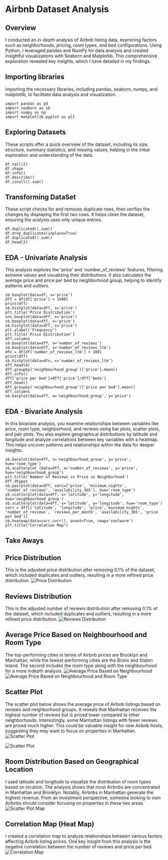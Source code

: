 # Airbnb Dataset Analysis 

## Overview
I conducted an in-depth analysis of Airbnb listing data, examining factors such as neighborhoods, pricing, room types, and bed configurations. Using Python, I leveraged pandas and NumPy for data analysis and created insightful visualizations with Seaborn and Matplotlib. This comprehensive exploration revealed key insights, which I have detailed in my findings.

## Importing libraries  
Importing the necessary libraries, including pandas, seaborn, numpy, and matplotlib, to facilitate data analysis and visualization.
```pyt
import pandas as pd 
import seaborn as sb
import numpy as np
import matplotlib.pyplot as plt
```
## Exploring Datasets 
These scripts offer a quick overview of the dataset, including its size, structure, summary statistics, and missing values, helping in the initial exploration and understanding of the data.
```pyt
df.tail(2)
df.shape
df.info()
df.describe()
df.isnull().sum()
```
## Transforming DataSet 
These script checks for and removes duplicate rows, then verifies the changes by displaying the first two rows. It helps clean the dataset, ensuring the analysis uses only unique entries.
```pyt
df.duplicated().sum()
df.drop_duplicates(inplace=True)
df.duplicated().sum()
df.head(2)
```
## EDA - Univariate Analysis
This analysis explores the 'price' and 'number_of_reviews' features, filtering extreme values and visualizing their distributions. It also calculates the average price and price per bed by neighborhood group, helping to identify patterns and outliers.
```pyt
sb.boxplot(data=df, x='price')
dff = df[df['price'] < 1500]
print(dff)
sb.histplot(data=dff, x='price')
plt.title('Price Distribution')
sns.boxplot(data=dff, x='price')
sb.boxplot(data=dff, x='price')
sb.histplot(data=dff, x='price')
plt.ylabel('Frequency')
plt.title('Price Distribution')
dff.columns
sb.boxplot(data=dff, x='number_of_reviews')
sb.boxplot(data=dff, x='number_of_reviews_ltm')
dfn = df[df['number_of_reviews_ltm'] < 100]
print(dff)
sb.histplot(data=dfn, x='number_of_reviews_ltm')
dff.head(4)
dff.groupby('neighbourhood_group')['price'].mean()
dff.info()
dff['price per bed']=dff['price']/dff['beds']
dff.head()
dff.groupby('neighbourhood_group')['price per bed'].mean()
dff.columns
sb.barplot(data=dff, x='neighbourhood_group', y='price')
```
## EDA - Bivariate Analysis
In this bivariate analysis, you examine relationships between variables like price, room type, neighborhood, and reviews using bar plots, scatter plots, and pair plots. You also explore geographical distributions by latitude and longitude and analyze correlations between key variables with a heatmap. This helps uncover patterns and relationships within the data for deeper insights.
```pyt
sb.barplot(data=dff, x='neighbourhood_group', y='price', hue='room_type')
sb.scatterplot (data=dff, x='number_of_reviews', y='price', hue='neighbourhood_group')
plt.title('Number of Reviews vs Price vs Neighborhood')
dff.dtypes
sb.pairplot(data=dff, vars=['price', 'minimum_nights', 'number_of_reviews', 'availability_365'], hue='room_type')
sb.scatterplot(data=dff, x='latitude', y='longitude', hue='neighbourhood_group')
sb.scatterplot(data=dff, x='latitude', y='longitude', hue='room_type')
corr = dff[['latitude', 'longitude', 'price','minimum_nights', 'number_of_reviews', 'reviews_per_month', 'availability_365', 'price per bed']]
sb.heatmap(data=corr.corr(), annot=True, cmap='coolwarm')
plt.title("Correlation Map")
```
## Take Aways

## Price Distribution
This is the adjusted price distribution after removing 0.1% of the dataset, which included duplicates and outliers, resulting in a more refined price distribution.
![Price Distribution](https://github.com/samuelnega-data/airbnb/blob/main/Air%20Bnb%20Data%20Visualization/Screenshot%202025-02-20%20204128.png?raw=true)

## Reviews Distribution
This is the adjusted number of reviews distribution after removing 0.1% of the dataset, which included duplicates and outliers, resulting in a more refined price distribution.
![Reviews Distribution](https://github.com/samuelnega-data/airbnb/blob/main/Air%20Bnb%20Data%20Visualization/Screenshot%202025-02-20%20204224.png?raw=true) 

## Average Price Based on Neighbourhood and Room Type
The top-performing cities in terms of Airbnb prices are Brooklyn and Manhattan, while the lowest-performing cities are the Bronx and Staten Island. The second includes the room type along with the neighbourhood for a more indepth analysis.
![Average Price Based on Neighbourhood](https://github.com/samuelnega-data/airbnb/blob/main/Air%20Bnb%20Data%20Visualization/Screenshot%202025-02-20%20204310.png?raw=true)
![Average Price Based on Neighbourhood and Room Type](https://github.com/samuelnega-data/airbnb/blob/main/Air%20Bnb%20Data%20Visualization/Screenshot%202025-02-20%20204342.png?raw=true
)

## Scatter Plot
The scatter plot below shows the average price of Airbnb listings based on reviews and neighborhood groups. It reveals that Manhattan receives the highest number of reviews but is priced lower compared to other neighborhoods. Interestingly, some Manhattan listings with fewer reviews are priced much higher. This could be valuable insight for new Airbnb hosts, suggesting they may want to focus on properties in Manhattan.
![Scatter Plot](https://github.com/samuelnega-data/airbnb/blob/main/Air%20Bnb%20Data%20Visualization/Screenshot%202025-02-20%20204357.png?raw=true)

![Scatter Plot](https://github.com/samuelnega-data/airbnb/blob/main/Air%20Bnb%20Data%20Visualization/Screenshot%202025-02-20%20204419.png?raw=true)

## Room Distribution Based on Geographical Location
I used latitude and longitude to visualize the distribution of room types based on location. The analysis shows that most Airbnbs are concentrated in Manhattan and Brooklyn. Notably, Airbnbs in Manhattan generate the highest revenue. From an investment perspective, someone looking to own Airbnbs should consider focusing on properties in these two areas.
![Scatter Plot Map](https://github.com/samuelnega-data/airbnb/blob/main/Air%20Bnb%20Data%20Visualization/Screenshot%202025-02-20%20204502.png?raw=true)

## Correlation Map (Heat Map)
I created a correlation map to analyze relationships between various factors affecting Airbnb listing prices. One key insight from this analysis is the negative correlation between the number of reviews and price per bed.
![Correlation Map](https://github.com/samuelnega-data/airbnb/blob/main/Air%20Bnb%20Data%20Visualization/Screenshot%202025-02-20%20204514.png?raw=true)
